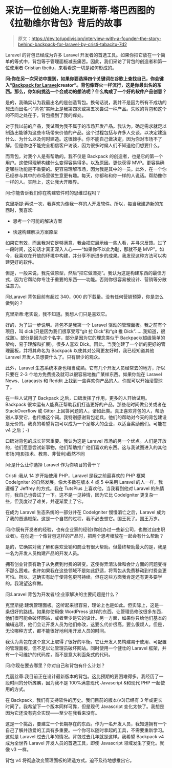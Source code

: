 # 采访一位创始人:克里斯蒂·塔巴西图的《拉勒维尔背包》背后的故事

> 原文：<https://dev.to/updivision/interview-with-a-founder-the-story-behind-backpack-for-laravel-by-cristi-tabacitu-7d2>

Laravel 的背包已经成为许多 Laravel 开发者的首选工具。如果你把它放在一个简单的等式中，背包等于管理面板减去痛苦。因此，我们采访了背包的创造者和第一位使用者 Cristian tbcitu，来看看这一切是如何形成的。

**问:你在另一次采访中提到，如果你要选择四个关键词在谷歌上查找自己，你会键入“[Backpack for Laravel](https://backpackforlaravel.com?ref=updivision)creator”。背包像野火一样流行，这是你最出名的东西。那么，你如何挑选一个会成功的想法呢？什么构成了一个好的软件产品创意？**

是的，我确实认为我最出名的是创造背包。换句话说，我并不是因为所有不成功的想法而出名:-)“背包”实际上是我第四次或第五次尝试一种产品。失败的背包和这个的不同之处在于，背包搔到了我的痒处。

对于我以前的产品，我试图为我不属于的市场开发产品。我认为，确定需求就足以制造出能够为这些市场带来价值的产品。这个过程包括与许多人交谈，以决定建造什么、为什么以及何时建造。这很棘手。你不能自己做决定，因为你对市场不了解。但是你也不能完全相信客户访谈，因为很多时候人们不知道他们想要什么。

而背包，对我个人是有帮助的。我不仅是 Backpack 的创造者，也是它的第一个用户。这使得理解构建什么变得容易得多。以及原因。更快获得 MVP。更容易确定哪些功能是不重要的。更容易理解市场，因为我是其中的一员。此外，在一个你已经参与其中的市场里做生意更有趣。每天，你都和和你一样的人说话。帮助像你一样的人。实际上，这让我大开眼界。

问:你能告诉我们你在构建软件时的思维过程吗？

克里斯提:再说一次，我喜欢为像我一样的人开发软件。所以，每当我建造新的东西时，我喜欢:

*   思考一个可能的解决方案

*   快速构建解决方案原型

如果它有效，而且我对它足够满意，我会把它展示给一些人看，并寻求反馈。过了一段时间，这句话才真正深入人心——“如果你不以此为耻，那就不是 MVP”。如今，我喜欢在开放的环境中构建，并分享不断进步的成果。我发现这种方法可以构建更好的软件。

但是，一般来说，我先做原型，然后“把它做漂亮”。我认为这是构建东西的最佳方式，因为它帮助你专注于重要的东西——功能。否则你很容易被设计、营销等分散注意力。

问:Laravel 背包目前有超过 340，000 的下载量。没有任何营销预算，你是怎么做到的？

克里斯蒂:老实说，我不知道。我想人们只是喜欢它。

好的，为了进一步说明。背包不是我第一个 Laravel 驱动的管理面板。我之前有个项目，叫 dick(只是因为我们很享受写“git 拉 Dick”和“git 推 Dick”……我知道，很成熟)。部分是因为这个名字，部分是因为它的理念类似于 Backpack(超级简单的架构，易于理解和扩展)，很多人喜欢 Dick。因此，当我创建了一个新的更好的管理面板，并将其命名为 Backpack 以使其对公司更友好时，我已经知道其他 Laravel 开发人员想要什么了。只有很少的观众。

此外，Laravel 生态系统本身也相当成熟。它有几个开发人员经常去的地方，所以只要在 2-3 个地方免费提及就可以很容易地推广某样东西。如果你能在 Laravel News、Laracasts 和 Reddit 上找到一些喜欢你产品的人，你就可以开始滚雪球了。

在一些人试用了 Backpack 之后，口碑发挥了作用，更多的人开始试用。Backpack 很幸运有人能真正帮助我们打造更好的产品。那些花时间做公关或者在 StackOverflow 或 Gitter 上回答问题的人，诸如此类。真正喜欢背包的人，帮助别人享受它，也传播这个词。我特别感谢背包老兵，他们的帮助对今天的背包建设是无价的。我真的希望背包可以成为一个足够大的企业，以适当奖励他们。可能在 v4 之后；-)

口碑对背包的成长非常重要。我认为这是 Laravel 市场的另一个优点。人们是开放的，他们愿意尝试新事物，他们帮助推广他们喜欢的东西。这与我试图进入的其他市场(电影技术、教育、非营利)截然不同

问:是什么让你选择 Laravel 作为你项目的骨干？

Cristi :我从 14 岁开始使用 PHP，Laravel 是我之前最喜欢的 PHP 框架 CodeIgniter 的自然发展。像大多数在版本 4 或 5 中采用 Laravel 的人一样，我遵循了 Jeffrey 的方式。我在 TutsPlus 上喜欢他，当我看到他对 Laravel 的热情时，我自己也尝试了一下。这不是一见钟情，因为它比 CodeIgniter 更复杂一些，但我度过了难关，并逐渐爱上了它。

在成为 Laravel 生态系统的一部分并在 CodeIgniter 慢慢消亡之后，Laravel 成为了我的首选框架。这是一个自然的过程，我不必去想它。国王死了。国王万岁。

问:你既有开发者的经验，也有企业家的经验(你创办过一些新公司，也做过自由职业者)。在创造一个像背包这样的产品时，把两个思考帽放在一起会有什么帮助？

是的，它确实对我了解和喜欢营销和商业有很大帮助。但最终帮助最大的是，我是一名为开发人员构建产品的开发人员。

拥有创业背景有助于从免费到付费的转变。这使得弄清法律和会计方面的问题变得不那么困难。也许如果我在这些领域不是如此舒适，将背包从免费移动到付费会更可怕。所以，这确实有助于使背包更可持续。但在这些方面我肯定还有更多要学的。我渴望这样做。

问:Laravel 背包为开发者/企业家解决的主要问题是什么？

克里斯提:建筑管理面板。这听起来很容易，理论上也是如此。但实际上，这是一条很好的路线。如果你使用像 WordPress 这样的东西，让管理员修改很多东西，他们很可能会破坏网站，或者至少是它的设计。另一方面，如果你只给他们基本的编辑选项，他们会让开发人员为他们修改，这要么代价很高，要么很烦人。但是，无论哪种方式，都不能很好地利用开发人员的时间。

我认为背包在这个意义上取得了很好的平衡。它让开发人员构建易于使用、可配置的管理面板，但不足以让管理员破坏网站。同时使用一个健壮的 Laravel 框架，并有一个可维护的代码库，而不是意大利面条式的代码。

问:你现在要去哪里？你对自己和背包有什么计划？

克丽丝蒂:我目前正在设计最新版本的背包。这比预期的要困难得多。我经历了一段时间的分析瘫痪，因为我不是 100%满意现代 Javascript &和现代 PHP 一起使用的方式。

在 Backpack，我们有支持软件的历史。我们目前的版本(v3)已经有 3 年或更长时间了。我希望下一个版本同样可靠，但是现代 Javascript 变化太快了。我想是因为它还没有完全实现——至少在我看来没有。

这是一个挑战，要建立一个长期存在的东西。作为一名开发人员，我知道拥有一个自己了解并热爱的工具有多重要。一个你可以随时拿起的工具，不需要重新学习。这就是 Laravel 过去几年的情况。背包过去几年就是这样。我希望 Backpack v4 成为全世界 Laravel 开发人员的首选工具，即使 Javascript 领域发生了变化。就像 v3 一样。

背包 v4 将彻底改变管理面板的建造方式。迫不及待地想推出它。